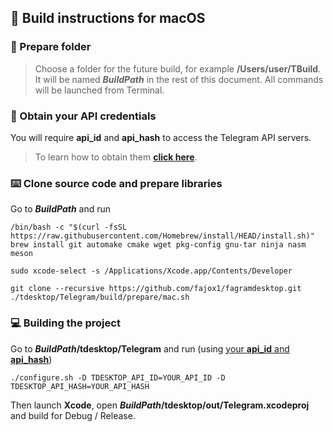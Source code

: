 ## 🍏 Build instructions for macOS

### 📁 Prepare folder

> Choose a folder for the future build, for example **/Users/user/TBuild**. It will be named ***BuildPath*** in the rest of this document. All commands will be launched from Terminal.

### 🔐 Obtain your API credentials

You will require **api_id** and **api_hash** to access the Telegram API servers.
> To learn how to obtain them **[click here][api_credentials]**.

### ⌨️ Clone source code and prepare libraries

Go to ***BuildPath*** and run

    /bin/bash -c "$(curl -fsSL https://raw.githubusercontent.com/Homebrew/install/HEAD/install.sh)"
    brew install git automake cmake wget pkg-config gnu-tar ninja nasm meson

    sudo xcode-select -s /Applications/Xcode.app/Contents/Developer

    git clone --recursive https://github.com/fajox1/fagramdesktop.git
    ./tdesktop/Telegram/build/prepare/mac.sh

### 💻 Building the project

Go to ***BuildPath*/tdesktop/Telegram** and run (using [your **api_id** and **api_hash**](#obtain-your-api-credentials))

    ./configure.sh -D TDESKTOP_API_ID=YOUR_API_ID -D TDESKTOP_API_HASH=YOUR_API_HASH

Then launch **Xcode**, open ***BuildPath*/tdesktop/out/Telegram.xcodeproj** and build for Debug / Release.

[api_credentials]: api_credentials.md